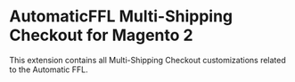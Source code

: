 # AutomaticFFL Multi-Shipping Checkout for Magento 2

This extension contains all Multi-Shipping Checkout customizations related to the Automatic FFL.
